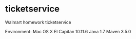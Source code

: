 # ticketservice
Walmart homework ticketservice

Environment: 
Mac OS X El Capitan 10.11.6
Java 1.7
Maven 3.5.0

